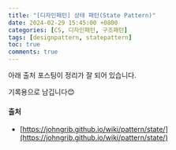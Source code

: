 ```yaml
---
title: "[디자인패턴] 상태 패턴(State Pattern)"
date: 2024-02-29 15:45:00 +0800
categories: [CS, 디자인패턴, 구조패턴]
tags: [designpattern, statepattern]
toc: true
comments: true
---
```


아래 출처 포스팅이 정리가 잘 되어 있습니다. 

기록용으로 남깁니다😊

#### 출처
- [https://johngrib.github.io/wiki/pattern/state/](https://johngrib.github.io/wiki/pattern/state/)

